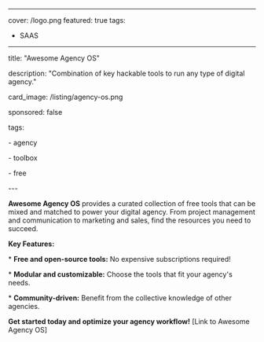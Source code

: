 
---
cover: /logo.png
featured: true
tags:
  - SAAS
---



title: "Awesome Agency OS"

description: "Combination of key hackable tools to run any type of digital agency."

card\_image: /listing/agency-os.png

sponsored: false

tags:

\- agency

\- toolbox

\- free

\---

**Awesome Agency OS** provides a curated collection of free tools that can be mixed and matched to power your digital agency. From project management and communication to marketing and sales, find the resources you need to succeed.

**Key Features:**

\* **Free and open-source tools:**  No expensive subscriptions required!

\* **Modular and customizable:**  Choose the tools that fit your agency's needs.

\* **Community-driven:**  Benefit from the collective knowledge of other agencies.

**Get started today and optimize your agency workflow!** \[Link to Awesome Agency OS]
